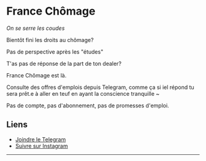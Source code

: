 # France Chômage

*On se serre les coudes*

Bientôt fini les droits au chômage?

Pas de perspective après les "études"

T'as pas de réponse de la part de ton dealer?


France Chômage est là.

Consulte des offres d'emplois depuis Telegram, comme ça si iel répond tu sera prêt.e à aller en teuf en ayant la conscience tranquille ~

Pas de compte, pas d'abonnement, pas de promesses d'emploi.

## Liens

- [Joindre le Telegram](https://t.me/FranceChomage)
- [Suivre sur Instagram](https://instagram.com/france_chomage)

---

